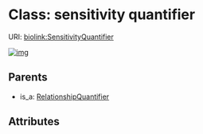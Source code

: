 
# Class: sensitivity quantifier




URI: [biolink:SensitivityQuantifier](https://w3id.org/biolink/vocab/SensitivityQuantifier)


[![img](https://yuml.me/diagram/nofunky;dir:TB/class/[RelationshipQuantifier]^-[SensitivityQuantifier],[RelationshipQuantifier])](https://yuml.me/diagram/nofunky;dir:TB/class/[RelationshipQuantifier]^-[SensitivityQuantifier],[RelationshipQuantifier])

## Parents

 *  is_a: [RelationshipQuantifier](RelationshipQuantifier.md)

## Attributes

